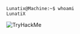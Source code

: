 ```console
Lunatix@Machine:~$ whoami
LunatiX
```
<img src="https://www.upload.ee/image/12245230/me.png" alt="TryHackMe">
